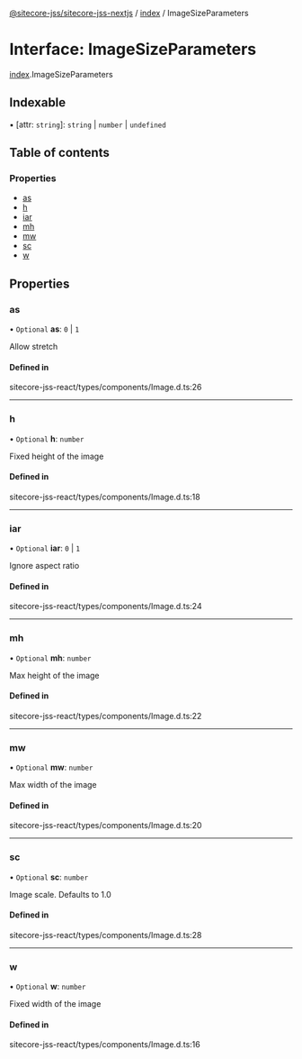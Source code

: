 [@sitecore-jss/sitecore-jss-nextjs](../README.md) / [index](../modules/index.md) / ImageSizeParameters

# Interface: ImageSizeParameters

[index](../modules/index.md).ImageSizeParameters

## Indexable

▪ [attr: `string`]: `string` \| `number` \| `undefined`

## Table of contents

### Properties

- [as](index.ImageSizeParameters.md#as)
- [h](index.ImageSizeParameters.md#h)
- [iar](index.ImageSizeParameters.md#iar)
- [mh](index.ImageSizeParameters.md#mh)
- [mw](index.ImageSizeParameters.md#mw)
- [sc](index.ImageSizeParameters.md#sc)
- [w](index.ImageSizeParameters.md#w)

## Properties

### as

• `Optional` **as**: ``0`` \| ``1``

Allow stretch

#### Defined in

sitecore-jss-react/types/components/Image.d.ts:26

___

### h

• `Optional` **h**: `number`

Fixed height of the image

#### Defined in

sitecore-jss-react/types/components/Image.d.ts:18

___

### iar

• `Optional` **iar**: ``0`` \| ``1``

Ignore aspect ratio

#### Defined in

sitecore-jss-react/types/components/Image.d.ts:24

___

### mh

• `Optional` **mh**: `number`

Max height of the image

#### Defined in

sitecore-jss-react/types/components/Image.d.ts:22

___

### mw

• `Optional` **mw**: `number`

Max width of the image

#### Defined in

sitecore-jss-react/types/components/Image.d.ts:20

___

### sc

• `Optional` **sc**: `number`

Image scale. Defaults to 1.0

#### Defined in

sitecore-jss-react/types/components/Image.d.ts:28

___

### w

• `Optional` **w**: `number`

Fixed width of the image

#### Defined in

sitecore-jss-react/types/components/Image.d.ts:16
